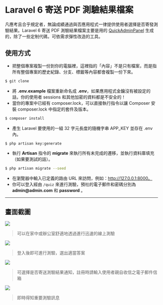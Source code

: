 # Laravel 6 寄送 PDF 測驗結果檔案

凡應考且合乎規定者，無論成績通過與否應用程式一律提供使用者選擇是否寄發測驗結果。Laravel 6 寄送 PDF 測驗結果檔案主要是用的 [QuickAdminPanel](https://quickadminpanel.com) 生成的，除了一些定制代碼，可依需求彈性改造的工具。

## 使用方式
- 把整個專案複製一份到你的電腦裡，這裡指的「內容」不是只有檔案，而是指所有整個專案的歷史紀錄、分支、標籤等內容都會複製一份下來。
```sh
$ git clone
```
- 將 __.env.example__ 檔案重新命名成 __.env__，如果應用程式金鑰沒有被設定的話，你的使用者 sessions 和其他加密的資料都是不安全的！
- 當你的專案中已經有 composer.lock，可以直接執行指令以讓 Composer 安裝 composer.lock 中指定的套件及版本。
```sh
$ composer install
```
- 產⽣ Laravel 要使用的一組 32 字元長度的隨機字串 APP_KEY 並存在 .env 內。
```sh
$ php artisan key:generate
```
- 執行 __Artisan__ 指令的 __migrate__ 來執行所有未完成的遷移，並執行資料庫填充（如果要測試的話）。
```sh
$ php artisan migrate --seed
```
- 在瀏覽器中輸入已定義的路由 URL 來訪問，例如：http://127.0.0.1:8000。
- 你可以登入經由 `/quiz` 來進行測驗，預社的電子郵件和密碼分別為 __admin@admin.com__ 和 __password__ 。

----

## 畫面截圖
![](https://i.imgur.com/vgDlpfl.png)
> 可以在家中或辦公室舒適地透過進行迅速的線上測驗

![](https://i.imgur.com/7X1ZD03.png)
> 登入後即可進行測驗，選出適當答案

![](https://i.imgur.com/vPOZUrV.png)
> 可選擇是否寄送測驗結果通知，註冊時請輸入使用者親自收信之電子郵件信箱

![](https://i.imgur.com/wZbDMKm.png)
> 即時得知重要測驗訊息
